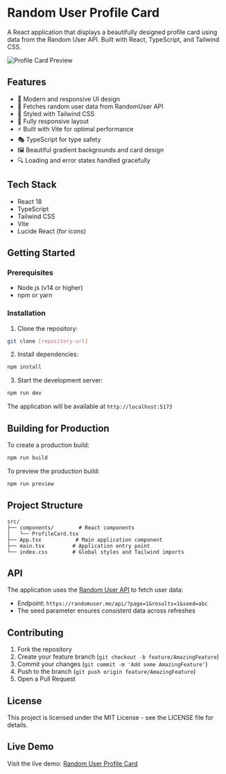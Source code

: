 # Random User Profile Card

A React application that displays a beautifully designed profile card using data from the Random User API. Built with React, TypeScript, and Tailwind CSS.

![Profile Card Preview](https://interview-india.s3.ap-south-1.amazonaws.com/Assignments/Display_Profile.jpg)

## Features

- 🎨 Modern and responsive UI design
- 🔄 Fetches random user data from RandomUser API
- 💅 Styled with Tailwind CSS
- 📱 Fully responsive layout
- ⚡ Built with Vite for optimal performance
- 🎭 TypeScript for type safety
- 🖼️ Beautiful gradient backgrounds and card design
- 🔍 Loading and error states handled gracefully

## Tech Stack

- React 18
- TypeScript
- Tailwind CSS
- Vite
- Lucide React (for icons)

## Getting Started

### Prerequisites

- Node.js (v14 or higher)
- npm or yarn

### Installation

1. Clone the repository:
```bash
git clone [repository-url]
```

2. Install dependencies:
```bash
npm install
```

3. Start the development server:
```bash
npm run dev
```

The application will be available at `http://localhost:5173`

## Building for Production

To create a production build:

```bash
npm run build
```

To preview the production build:

```bash
npm run preview
```

## Project Structure

```
src/
├── components/        # React components
│   └── ProfileCard.tsx
├── App.tsx           # Main application component
├── main.tsx         # Application entry point
└── index.css        # Global styles and Tailwind imports
```

## API

The application uses the [Random User API](https://randomuser.me/api/?page=1&results=1&seed=abc) to fetch user data:
- Endpoint: `https://randomuser.me/api/?page=1&results=1&seed=abc`
- The seed parameter ensures consistent data across refreshes

## Contributing

1. Fork the repository
2. Create your feature branch (`git checkout -b feature/AmazingFeature`)
3. Commit your changes (`git commit -m 'Add some AmazingFeature'`)
4. Push to the branch (`git push origin feature/AmazingFeature`)
5. Open a Pull Request

## License

This project is licensed under the MIT License - see the LICENSE file for details.

## Live Demo

Visit the live demo: [Random User Profile Card](https://internshalacardassignment.netlify.app)
